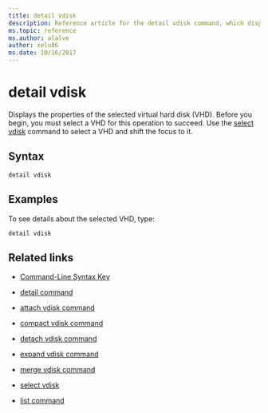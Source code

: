```yaml
---
title: detail vdisk
description: Reference article for the detail vdisk command, which displays the properties of the selected virtual hard disk (VHD).
ms.topic: reference
ms.author: alalve
author: xelu86
ms.date: 10/16/2017
---
```


# detail vdisk



Displays the properties of the selected virtual hard disk (VHD). Before you begin, you must select a VHD for this operation to succeed. Use the [select vdisk](select-vdisk.md) command to select a VHD and shift the focus to it.

## Syntax

```
detail vdisk
```

## Examples

To see details about the selected VHD, type:

```
detail vdisk
```

## Related links

- [Command-Line Syntax Key](command-line-syntax-key.md)

- [detail command](detail.md)

- [attach vdisk command](attach-vdisk.md)

- [compact vdisk command](compact-vdisk.md)

- [detach vdisk command](detach-vdisk.md)

- [expand vdisk command](expand-vdisk.md)

- [merge vdisk command](merge-vdisk.md)

- [select vdisk](select-vdisk.md)

- [list command](list.md)
